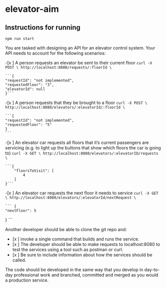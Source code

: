 # elevator-aim

## Instructions for running
`npm run start` 

You are tasked with designing an API for an elevator control system. Your API needs to account for the following scenarios:

-[x ] A person requests an elevator be sent to their current floor
    `curl -X POST \
    http://localhost:8080/requests/:floorId \`

    ```{
    "requestId": "not implemented",
    "requestedFloor": "3",
    "elevatorId": null
    }```

-[x ] A person requests that they be brought to a floor
    `curl -X POST \
    http://localhost:8080/elevators/:elevatorId/:floorId \`

    ```{
    "requestId": "not implemented",
    "requestedFloor": "5"
    }
    ```


-[x ] An elevator car requests all floors that it’s current passengers are servicing (e.g. to light up the buttons that show which floors the car is going to)
    `curl -X GET \
    http://localhost:8080/elevators/:elevatorID/requests \`

     

    ```{
        "floorsToVisit": [
            4
        ]
    }```

-[x ] An elevator car requests the next floor it needs to service
    `curl -X GET \
    http://localhost:8080/elevators/:elevatorId/nextRequest \`

    ``` {
    "nextFloor": 5
}
    ```



Another developer should be able to clone the git repo and:
- [x ] invoke a single command that builds and runs the service. 
- [x ] The developer should be able to make requests to localhost:8080 to test the services using a tool such as postman or curl. 
- [x ] Be sure to include information about how the services should be called.



The code should be developed in the same way that you develop in day-to-day professional work and branched, committed and merged as you would a production service.
